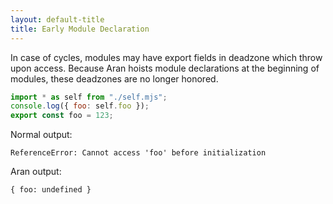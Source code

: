 ```yaml
---
layout: default-title
title: Early Module Declaration
---
```


In case of cycles, modules may have export fields in deadzone which throw upon access. Because Aran hoists module declarations at the beginning of modules, these deadzones are no longer honored.

```js
import * as self from "./self.mjs";
console.log({ foo: self.foo });
export const foo = 123;
```

Normal output:

```
ReferenceError: Cannot access 'foo' before initialization
```

Aran output:

```
{ foo: undefined }
```
